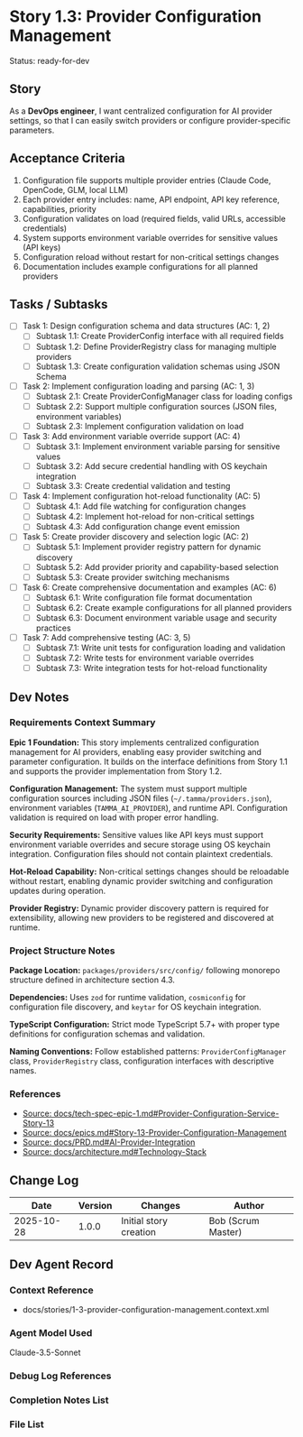 # Story 1.3: Provider Configuration Management

Status: ready-for-dev

## Story

As a **DevOps engineer**,
I want centralized configuration for AI provider settings,
so that I can easily switch providers or configure provider-specific parameters.

## Acceptance Criteria

1. Configuration file supports multiple provider entries (Claude Code, OpenCode, GLM, local LLM)
2. Each provider entry includes: name, API endpoint, API key reference, capabilities, priority
3. Configuration validates on load (required fields, valid URLs, accessible credentials)
4. System supports environment variable overrides for sensitive values (API keys)
5. Configuration reload without restart for non-critical settings changes
6. Documentation includes example configurations for all planned providers

## Tasks / Subtasks

- [ ] Task 1: Design configuration schema and data structures (AC: 1, 2)
  - [ ] Subtask 1.1: Create ProviderConfig interface with all required fields
  - [ ] Subtask 1.2: Define ProviderRegistry class for managing multiple providers
  - [ ] Subtask 1.3: Create configuration validation schemas using JSON Schema
- [ ] Task 2: Implement configuration loading and parsing (AC: 1, 3)
  - [ ] Subtask 2.1: Create ProviderConfigManager class for loading configs
  - [ ] Subtask 2.2: Support multiple configuration sources (JSON files, environment variables)
  - [ ] Subtask 2.3: Implement configuration validation on load
- [ ] Task 3: Add environment variable override support (AC: 4)
  - [ ] Subtask 3.1: Implement environment variable parsing for sensitive values
  - [ ] Subtask 3.2: Add secure credential handling with OS keychain integration
  - [ ] Subtask 3.3: Create credential validation and testing
- [ ] Task 4: Implement configuration hot-reload functionality (AC: 5)
  - [ ] Subtask 4.1: Add file watching for configuration changes
  - [ ] Subtask 4.2: Implement hot-reload for non-critical settings
  - [ ] Subtask 4.3: Add configuration change event emission
- [ ] Task 5: Create provider discovery and selection logic (AC: 2)
  - [ ] Subtask 5.1: Implement provider registry pattern for dynamic discovery
  - [ ] Subtask 5.2: Add provider priority and capability-based selection
  - [ ] Subtask 5.3: Create provider switching mechanisms
- [ ] Task 6: Create comprehensive documentation and examples (AC: 6)
  - [ ] Subtask 6.1: Write configuration file format documentation
  - [ ] Subtask 6.2: Create example configurations for all planned providers
  - [ ] Subtask 6.3: Document environment variable usage and security practices
- [ ] Task 7: Add comprehensive testing (AC: 3, 5)
  - [ ] Subtask 7.1: Write unit tests for configuration loading and validation
  - [ ] Subtask 7.2: Write tests for environment variable overrides
  - [ ] Subtask 7.3: Write integration tests for hot-reload functionality

## Dev Notes

### Requirements Context Summary

**Epic 1 Foundation:** This story implements centralized configuration management for AI providers, enabling easy provider switching and parameter configuration. It builds on the interface definitions from Story 1.1 and supports the provider implementation from Story 1.2.

**Configuration Management:** The system must support multiple configuration sources including JSON files (`~/.tamma/providers.json`), environment variables (`TAMMA_AI_PROVIDER`), and runtime API. Configuration validation is required on load with proper error handling.

**Security Requirements:** Sensitive values like API keys must support environment variable overrides and secure storage using OS keychain integration. Configuration files should not contain plaintext credentials.

**Hot-Reload Capability:** Non-critical settings changes should be reloadable without restart, enabling dynamic provider switching and configuration updates during operation.

**Provider Registry:** Dynamic provider discovery pattern is required for extensibility, allowing new providers to be registered and discovered at runtime.

### Project Structure Notes

**Package Location:** `packages/providers/src/config/` following monorepo structure defined in architecture section 4.3.

**Dependencies:** Uses `zod` for runtime validation, `cosmiconfig` for configuration file discovery, and `keytar` for OS keychain integration.

**TypeScript Configuration:** Strict mode TypeScript 5.7+ with proper type definitions for configuration schemas and validation.

**Naming Conventions:** Follow established patterns: `ProviderConfigManager` class, `ProviderRegistry` class, configuration interfaces with descriptive names.

### References

- [Source: docs/tech-spec-epic-1.md#Provider-Configuration-Service-Story-13](F:\Code\Repos\Tamma\docs\tech-spec-epic-1.md#Provider-Configuration-Service-Story-13)
- [Source: docs/epics.md#Story-13-Provider-Configuration-Management](F:\Code\Repos\Tamma\docs\epics.md#Story-13-Provider-Configuration-Management)
- [Source: docs/PRD.md#AI-Provider-Integration](F:\Code\Repos\Tamma\docs\PRD.md#AI-Provider-Integration)
- [Source: docs/architecture.md#Technology-Stack](F:\Code\Repos\Tamma\docs\architecture.md#Technology-Stack)

## Change Log

| Date | Version | Changes | Author |
|------|---------|----------|--------|
| 2025-10-28 | 1.0.0 | Initial story creation | Bob (Scrum Master) |

## Dev Agent Record

### Context Reference

- docs/stories/1-3-provider-configuration-management.context.xml

### Agent Model Used

Claude-3.5-Sonnet

### Debug Log References

### Completion Notes List

### File List